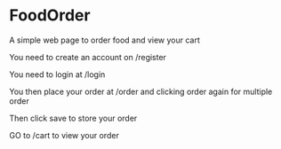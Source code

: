 # FoodOrder
A simple web page to order food and view your cart

You need to create an account on /register 


You need to login at /login


You then place your order at /order and clicking order again for multiple order


Then click save to store your order 


GO to /cart to view your order

